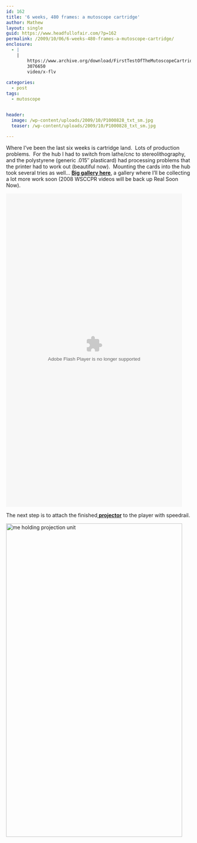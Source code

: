 ```yaml
---
id: 162
title: '6 weeks, 480 frames: a mutoscope cartridge'
author: Mathew
layout: single
guid: https://www.headfullofair.com/?p=162
permalink: /2009/10/06/6-weeks-480-frames-a-mutoscope-cartridge/
enclosure:
  - |
    |
        https://www.archive.org/download/FirstTestOfTheMutoscopeCartridge/itfckngruns.flv
        3076650
        video/x-flv
        
categories:
  - post
tags:
  - mutoscope


header:
  image: /wp-content/uploads/2009/10/P1000828_txt_sm.jpg
  teaser: /wp-content/uploads/2009/10/P1000828_txt_sm.jpg
  
---
```

Where I&#8217;ve been the last six weeks is cartridge land.  Lots of production problems.  For the hub I had to switch from lathe/cnc to stereolithography, and the polystyrene (generic .015&#8243; plasticard) had processing problems that the printer had to work out (beautiful now).  Mounting the cards into the hub took several tries as well&#8230; **[Big gallery here][1]**, a gallery where I&#8217;ll be collecting a lot more work soon (2008 WSCCPR videos will be back up Real Soon Now).


<embed type="application/x-shockwave-flash" width="480" height="853" allowfullscreen="true" allowscriptaccess="always" src="https://www.archive.org/flow/flowplayer.commercial-3.0.5.swf" w3c="true" flashvars='config={"key":"#$b6eb72a0f2f1e29f3d4","playlist":[{"url":"https://www.archive.org/download/FirstTestOfTheMutoscopeCartridge/format=Thumbnail?.jpg","autoPlay":true,"scaling":"fit"},{"url":"https://www.archive.org/download/FirstTestOfTheMutoscopeCartridge/itfckngruns.flv","autoPlay":false,"accelerated":true,"scaling":"fit"}],"clip":{"autoPlay":false,"accelerated":true,"scaling":"fit"},"canvas":{"backgroundColor":"0x000000","backgroundGradient":"none"},"plugins":{"audio":{"url":"https://www.archive.org/flow/flowplayer.audio-3.0.3-dev.swf"},"controls":{"playlist":false,"fullscreen":true,"gloss":"high","backgroundColor":"0x000000","backgroundGradient":"medium","sliderColor":"0x777777","progressColor":"0x777777","timeColor":"0xeeeeee","durationColor":"0x01DAFF","buttonColor":"0x333333","buttonOverColor":"0x505050"}},"contextMenu":[{"Item FirstTestOfTheMutoscopeCartridge at archive.org":"function()"},"-","Flowplayer 3.0.5"]}'> </embed>

The next step is to attach the finished[ **projector**][3] to the player with speedrail.

[<img class="alignnone size-full wp-image-164" title="me holding projection unit" src="https://www.headfullofair.com/wp-content/uploads/2009/10/P1000861sm.jpg" alt="me holding projection unit" width="480" height="853" />][4]

 [1]: /catalog/index.php?/mutoscope/cartridge-construction/
 [2]: /wp-content/uploads/2009/10/P1000828_txt_sm.jpg
 [3]: ../2009/07/17/blast-domes-and-opaque-projectors/
 [4]: /wp-content/uploads/2009/10/P1000861sm.jpg